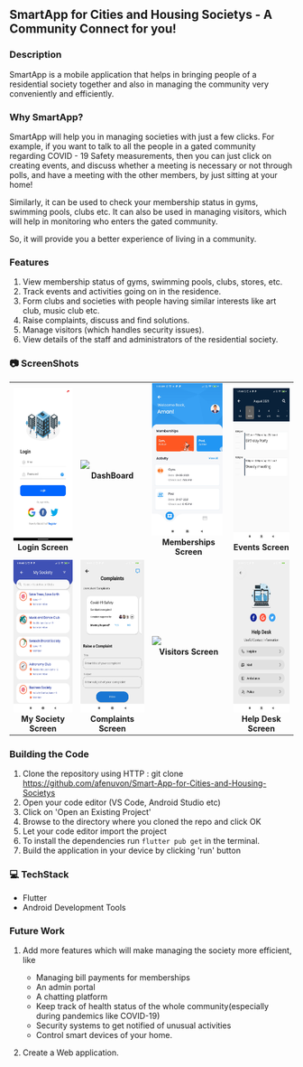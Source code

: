 ## SmartApp for Cities and Housing Societys - A Community Connect for you!

### Description

SmartApp is a mobile application that helps in bringing people of a residential society together and also in managing the community very conveniently and efficiently. 

### Why SmartApp?

SmartApp will help you in managing societies with just a few clicks. For example, if you want to talk to all the people in a gated community regarding COVID - 19 Safety measurements, then you can just click on creating events, and discuss whether a meeting is necessary or not through polls, and have a meeting with the other members, by just sitting at your home!

Similarly, it can be used to check your membership status in gyms, swimming pools, clubs etc. It can also be used in managing visitors, which will help in monitoring who enters the gated community.

So, it will provide you a better experience of living in a community.

### Features

1. View membership status of gyms, swimming pools, clubs, stores, etc.
2. Track events and activities going on in the residence.
3. Form clubs and societies with people having similar interests like art club, music club etc.
4. Raise complaints, discuss and find solutions.
5. Manage visitors (which handles security issues).
6. View details of the staff and administrators of the residential society.

### 📷 ScreenShots

<table>
     <tr>
          <td><img height="270" src="https://github.com/afenuvon/Smart-App-for-Cities-and-Housing-Societys/blob/main/images/Login_Screen.png" /><br /><center><b>Login Screen</b></center></td>
          <td><img height="270" src="https://github.com/afenuvon/Smart-App-for-Cities-and-Housing-Societys/blob/main/images/Dashboard_Screen.gif" /><br /><center><b>DashBoard</b></center></td>
          <td><img height="270" src="https://github.com/afenuvon/Smart-App-for-Cities-and-Housing-Societys/blob/main/images/Memberships_Screen.png" /><br /><center><b>Memberships Screen</b></center></td>
          <td><img height="270" src="https://github.com/afenuvon/Smart-App-for-Cities-and-Housing-Societys/blob/main/images/Events_Screen.png" /><br /><center><b>Events Screen</b></center></td>
     </tr>
     <tr>
          <td><img height="270" src="https://github.com/afenuvon/Smart-App-for-Cities-and-Housing-Societys/blob/main/images/My_Societies_Screen.png" /><br /><center><b>My Society Screen</b></center></td>
          <td><img height="270" src="https://github.com/afenuvon/Smart-App-for-Cities-and-Housing-Societys/blob/main/images/Complaints.png" /><br /><center><b>Complaints Screen</b></center></td>
          <td><img height="270" src="https://github.com/afenuvon/Smart-App-for-Cities-and-Housing-Societys/blob/main/images/Visitors_Screen.gif" /><br /><center><b>Visitors Screen</b></center></td>
          <td><img height="270" src="https://github.com/afenuvon/Smart-App-for-Cities-and-Housing-Societys/blob/main/images/HelpDesk_Screen.png" /><br /><center><b>Help Desk Screen</b></center></td>
     </tr>
</table>

### Building the Code

1. Clone the repository using HTTP : git clone https://github.com/afenuvon/Smart-App-for-Cities-and-Housing-Societys
2. Open your code editor (VS Code, Android Studio etc)
3. Click on 'Open an Existing Project'
4. Browse to the directory where you cloned the repo and click OK
5. Let your code editor import the project
6. To install the dependencies run `flutter pub get` in the terminal.
7. Build the application in your device by clicking 'run' button

### 💻 TechStack 

- Flutter
- Android Development Tools

### Future Work

1. Add more features which will make managing the society more efficient, like 
    - Managing bill payments for memberships 
    - An admin portal
    - A chatting platform
    - Keep track of health status of the whole community(especially during pandemics like COVID-19)
    - Security systems to get notified of unusual activities
    - Control smart devices of your home.

2. Create a Web application.
